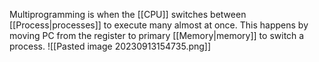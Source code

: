 Multiprogramming is when the [[CPU]] switches between [[Process|processes]] to execute many almost at once. This happens by moving PC from the register to primary [[Memory|memory]] to switch a process.
![[Pasted image 20230913154735.png]]